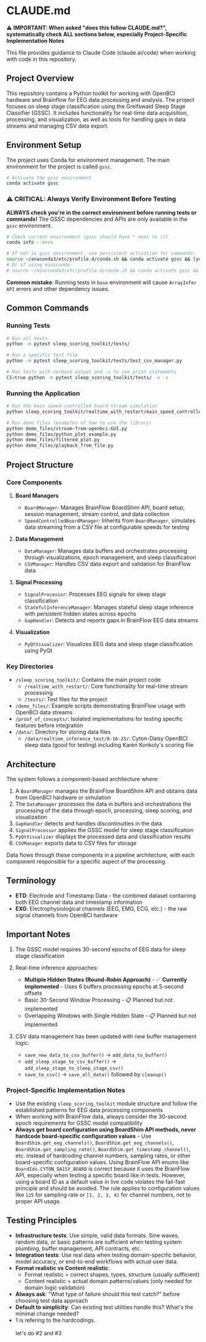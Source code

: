 # CLAUDE.md

⚠️ **IMPORTANT: When asked "does this follow CLAUDE.md?", systematically check ALL sections below, especially Project-Specific Implementation Notes**

This file provides guidance to Claude Code (claude.ai/code) when working with code in this repository.

## Project Overview

This repository contains a Python toolkit for working with OpenBCI hardware and Brainflow for EEG data processing and analysis. The project focuses on sleep stage classification using the Greifswald Sleep Stage Classifier (GSSC). It includes functionality for real-time data acquisition, processing, and visualization, as well as tools for handling gaps in data streams and managing CSV data export.

## Environment Setup

The project uses Conda for environment management. The main environment for the project is called `gssc`.

```bash
# Activate the gssc environment
conda activate gssc
```

### ⚠️ CRITICAL: Always Verify Environment Before Testing

**ALWAYS check you're in the correct environment before running tests or commands!** The GSSC dependencies and APIs are only available in the `gssc` environment.

```bash
# Check current environment (gssc should have * next to it)
conda info --envs

# If not in gssc environment, use persistent activation for commands:
source ~/anaconda3/etc/profile.d/conda.sh && conda activate gssc && [your-command]
# Or if using miniconda:
# source ~/miniconda3/etc/profile.d/conda.sh && conda activate gssc && [your-command]
```

**Common mistake**: Running tests in `base` environment will cause `ArrayInfer API` errors and other dependency issues.

## Common Commands

### Running Tests

```bash
# Run all tests
python -m pytest sleep_scoring_toolkit/tests/

# Run a specific test file
python -m pytest sleep_scoring_toolkit/tests/test_csv_manager.py

# Run tests with verbose output and -s to see print statements
CI=true python -m pytest sleep_scoring_toolkit/tests/ -v -s

```

### Running the Application

```bash
# Run the main speed-controlled board stream simulation
python sleep_scoring_toolkit/realtime_with_restart/main_speed_controlled_stream.py

# Run demo files (examples of how to use the library)
python demo_files/stream-from-openbci-GUI.py
python demo_files/python_plot_example.py
python demo_files/filtered_plot.py
python demo_files/playback_from_file.py
```

## Project Structure

### Core Components

1. **Board Managers**

   - `BoardManager`: Manages BrainFlow BoardShim API, board setup, session management, stream control, and data collection
   - `SpeedControlledBoardManager`: Inherits from `BoardManager`, simulates data streaming from a CSV file at configurable speeds for testing

2. **Data Management**

   - `DataManager`: Manages data buffers and orchestrates processing through visualizations, epoch management, and sleep classification
   - `CSVManager`: Handles CSV data export and validation for BrainFlow data

3. **Signal Processing**

   - `SignalProcessor`: Processes EEG signals for sleep stage classification
   - `StatefulInferenceManager`: Manages stateful sleep stage inference with persistent hidden states across epochs
   - `GapHandler`: Detects and reports gaps in BrainFlow EEG data streams

4. **Visualization**
   - `PyQtVisualizer`: Visualizes EEG data and sleep stage classification using PyQt

### Key Directories

- `/sleep_scoring_toolkit/`: Contains the main project code
  - `/realtime_with_restart/`: Core functionality for real-time stream processing
  - `/tests/`: Test files for the project
- `/demo_files/`: Example scripts demonstrating BrainFlow usage with OpenBCI data streams
- `/proof_of_concepts/`: Isolated implementations for testing specific features before integration
- `/data/`: Directory for storing data files
  - `/data/realtime_inference_test/8-16-25/`: Cyton-Daisy OpenBCI sleep data (good for testing) including Karen Konkoly's scoring file

## Architecture

The system follows a component-based architecture where:

1. A `BoardManager` manages the BrainFlow BoardShim API and obtains data from OpenBCI hardware or simulation
2. The `DataManager` processes the data in buffers and orchestrations the processing of the data through epoch, processing, sleep scoring, and visualization
3. `GapHandler` detects and handles discontinuities in the data
4. `SignalProcessor` applies the GSSC model for sleep stage classification
5. `PyQtVisualizer` displays the processed data and classification results
6. `CSVManager` exports data to CSV files for storage

Data flows through these components in a pipeline architecture, with each component responsible for a specific aspect of the processing.

## Terminology

- **ETD**: Electrode and Timestamp Data - the combined dataset containing both EEG channel data and timestamp information
- **EXG**: Electrophysiological channels (EEG, EMG, ECG, etc.) - the raw signal channels from OpenBCI hardware

## Important Notes

1. The GSSC model requires 30-second epochs of EEG data for sleep stage classification
2. Real-time inference approaches:

   - **Multiple Hidden States (Round-Robin Approach)** - ✅ **Currently implemented** - Uses 6 buffers processing epochs at 5-second offsets
   - Basic 30-Second Window Processing - 📋 Planned but not implemented
   - Overlapping Windows with Single Hidden State - 📋 Planned but not implemented

3. CSV data management has been updated with new buffer management logic:
   - `save_new_data_to_csv_buffer()` -> `add_data_to_buffer()`
   - `add_sleep_stage_to_csv_buffer()` -> `add_sleep_stage_to_sleep_stage_csv()`
   - `save_to_csv()` -> `save_all_data()` followed by `cleanup()`

### Project-Specific Implementation Notes

- Use the existing `sleep_scoring_toolkit` module structure and follow the established patterns for EEG data processing components
- When working with BrainFlow data, always consider the 30-second epoch requirements for GSSC model compatibility
- **Always get board configuration using BoardShim API methods, never hardcode board-specific configuration values** - Use `BoardShim.get_eeg_channels()`, `BoardShim.get_eog_channels()`, `BoardShim.get_sampling_rate()`, `BoardShim.get_timestamp_channel()`, etc. instead of hardcoding channel numbers, sampling rates, or other board-specific configuration values. Using BrainFlow API enums like `BoardIds.CYTON_DAISY_BOARD` is correct because it uses the BrainFlow API, especially when testing a specific board like in tests. However, using a board ID as a default value in live code violates the fail-fast principle and should be avoided. The rule applies to configuration values like `125` for sampling rate or `[1, 2, 3, 4]` for channel numbers, not to proper API usage.

## Testing Principles

- **Infrastructure tests**: Use simple, valid data formats. Sine waves, random data, or basic patterns are sufficient when testing system plumbing, buffer management, API contracts, etc.
- **Integration tests**: Use real data when testing domain-specific behavior, model accuracy, or end-to-end workflows with actual user data.
- **Format realistic vs Content realistic**:
  - Format realistic = correct shapes, types, structure (usually sufficient)
  - Content realistic = actual domain patterns/values (only needed for domain logic validation)
- **Always ask**: "What type of failure should this test catch?" before choosing test data approach
- **Default to simplicity**: Can existing test utilities handle this? What's the minimal change needed?
- 1 is refering to the hardcodings. \
  \
  let's do #2 and #3
